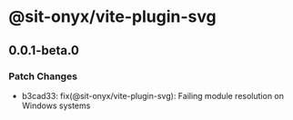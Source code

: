 # @sit-onyx/vite-plugin-svg

## 0.0.1-beta.0

### Patch Changes

- b3cad33: fix(@sit-onyx/vite-plugin-svg): Failing module resolution on Windows systems
